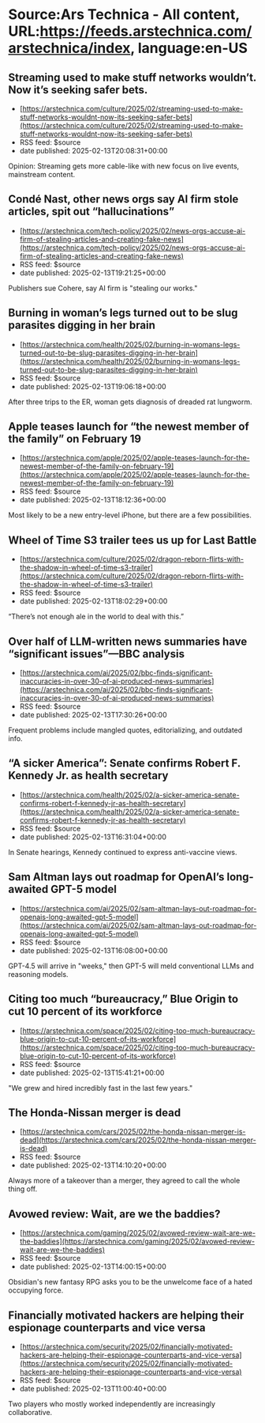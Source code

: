 # Source:Ars Technica - All content, URL:https://feeds.arstechnica.com/arstechnica/index, language:en-US

## Streaming used to make stuff networks wouldn’t. Now it’s seeking safer bets.
 - [https://arstechnica.com/culture/2025/02/streaming-used-to-make-stuff-networks-wouldnt-now-its-seeking-safer-bets](https://arstechnica.com/culture/2025/02/streaming-used-to-make-stuff-networks-wouldnt-now-its-seeking-safer-bets)
 - RSS feed: $source
 - date published: 2025-02-13T20:08:31+00:00

Opinion: Streaming gets more cable-like with new focus on live events, mainstream content.

## Condé Nast, other news orgs say AI firm stole articles, spit out “hallucinations”
 - [https://arstechnica.com/tech-policy/2025/02/news-orgs-accuse-ai-firm-of-stealing-articles-and-creating-fake-news](https://arstechnica.com/tech-policy/2025/02/news-orgs-accuse-ai-firm-of-stealing-articles-and-creating-fake-news)
 - RSS feed: $source
 - date published: 2025-02-13T19:21:25+00:00

Publishers sue Cohere, say AI firm is "stealing our works."

## Burning in woman’s legs turned out to be slug parasites digging in her brain
 - [https://arstechnica.com/health/2025/02/burning-in-womans-legs-turned-out-to-be-slug-parasites-digging-in-her-brain](https://arstechnica.com/health/2025/02/burning-in-womans-legs-turned-out-to-be-slug-parasites-digging-in-her-brain)
 - RSS feed: $source
 - date published: 2025-02-13T19:06:18+00:00

After three trips to the ER, woman gets diagnosis of dreaded rat lungworm.

## Apple teases launch for “the newest member of the family” on February 19
 - [https://arstechnica.com/apple/2025/02/apple-teases-launch-for-the-newest-member-of-the-family-on-february-19](https://arstechnica.com/apple/2025/02/apple-teases-launch-for-the-newest-member-of-the-family-on-february-19)
 - RSS feed: $source
 - date published: 2025-02-13T18:12:36+00:00

Most likely to be a new entry-level iPhone, but there are a few possibilities.

## Wheel of Time S3 trailer tees us up for Last Battle
 - [https://arstechnica.com/culture/2025/02/dragon-reborn-flirts-with-the-shadow-in-wheel-of-time-s3-trailer](https://arstechnica.com/culture/2025/02/dragon-reborn-flirts-with-the-shadow-in-wheel-of-time-s3-trailer)
 - RSS feed: $source
 - date published: 2025-02-13T18:02:29+00:00

“There’s not enough ale in the world to deal with this.”

## Over half of LLM-written news summaries have “significant issues”—BBC analysis
 - [https://arstechnica.com/ai/2025/02/bbc-finds-significant-inaccuracies-in-over-30-of-ai-produced-news-summaries](https://arstechnica.com/ai/2025/02/bbc-finds-significant-inaccuracies-in-over-30-of-ai-produced-news-summaries)
 - RSS feed: $source
 - date published: 2025-02-13T17:30:26+00:00

Frequent problems include mangled quotes, editorializing, and outdated info.

## “A sicker America”: Senate confirms Robert F. Kennedy Jr. as health secretary
 - [https://arstechnica.com/health/2025/02/a-sicker-america-senate-confirms-robert-f-kennedy-jr-as-health-secretary](https://arstechnica.com/health/2025/02/a-sicker-america-senate-confirms-robert-f-kennedy-jr-as-health-secretary)
 - RSS feed: $source
 - date published: 2025-02-13T16:31:04+00:00

In Senate hearings, Kennedy continued to express anti-vaccine views.

## Sam Altman lays out roadmap for OpenAI’s long-awaited GPT-5 model
 - [https://arstechnica.com/ai/2025/02/sam-altman-lays-out-roadmap-for-openais-long-awaited-gpt-5-model](https://arstechnica.com/ai/2025/02/sam-altman-lays-out-roadmap-for-openais-long-awaited-gpt-5-model)
 - RSS feed: $source
 - date published: 2025-02-13T16:08:00+00:00

GPT-4.5 will arrive in "weeks," then GPT-5 will meld conventional LLMs and reasoning models.

## Citing too much “bureaucracy,” Blue Origin to cut 10 percent of its workforce
 - [https://arstechnica.com/space/2025/02/citing-too-much-bureaucracy-blue-origin-to-cut-10-percent-of-its-workforce](https://arstechnica.com/space/2025/02/citing-too-much-bureaucracy-blue-origin-to-cut-10-percent-of-its-workforce)
 - RSS feed: $source
 - date published: 2025-02-13T15:41:21+00:00

"We grew and hired incredibly fast in the last few years."

## The Honda-Nissan merger is dead
 - [https://arstechnica.com/cars/2025/02/the-honda-nissan-merger-is-dead](https://arstechnica.com/cars/2025/02/the-honda-nissan-merger-is-dead)
 - RSS feed: $source
 - date published: 2025-02-13T14:10:20+00:00

Always more of a takeover than a merger, they agreed to call the whole thing off.

## Avowed review: Wait, are we the baddies?
 - [https://arstechnica.com/gaming/2025/02/avowed-review-wait-are-we-the-baddies](https://arstechnica.com/gaming/2025/02/avowed-review-wait-are-we-the-baddies)
 - RSS feed: $source
 - date published: 2025-02-13T14:00:15+00:00

Obsidian's new fantasy RPG asks you to be the unwelcome face of a hated occupying force.

## Financially motivated hackers are helping their espionage counterparts and vice versa
 - [https://arstechnica.com/security/2025/02/financially-motivated-hackers-are-helping-their-espionage-counterparts-and-vice-versa](https://arstechnica.com/security/2025/02/financially-motivated-hackers-are-helping-their-espionage-counterparts-and-vice-versa)
 - RSS feed: $source
 - date published: 2025-02-13T11:00:40+00:00

Two players who mostly worked independently are increasingly collaborative.

